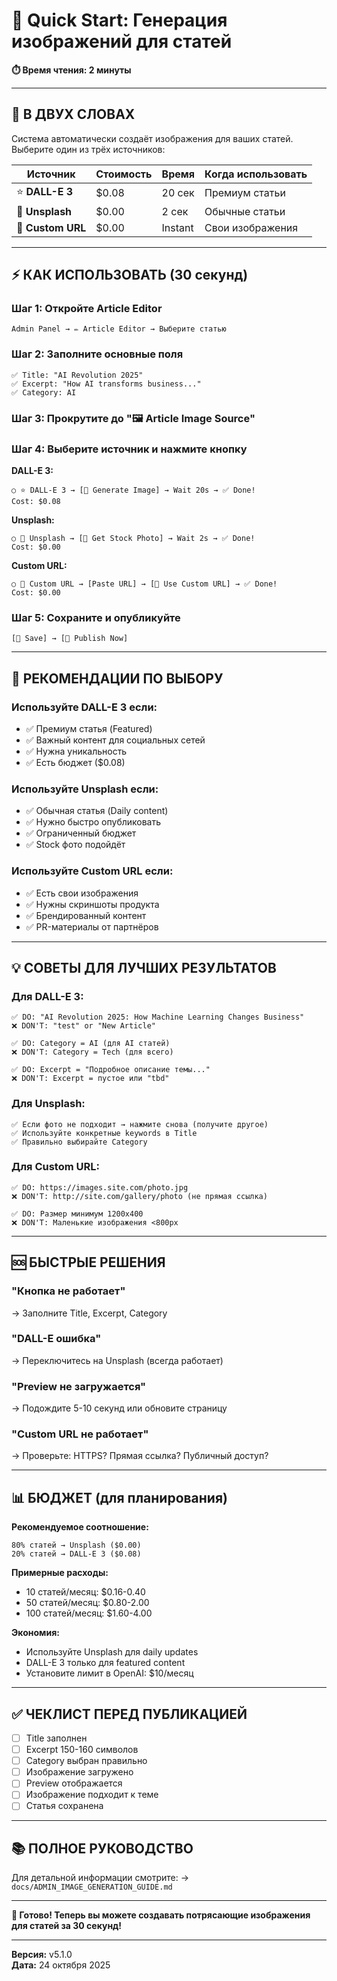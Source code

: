 # 🚀 Quick Start: Генерация изображений для статей

**⏱️ Время чтения: 2 минуты**

---

## 🎯 В ДВУХ СЛОВАХ

Система автоматически создаёт изображения для ваших статей. Выберите один из трёх источников:

| Источник | Стоимость | Время | Когда использовать |
|----------|-----------|-------|-------------------|
| ⭐ **DALL-E 3** | $0.08 | 20 сек | Премиум статьи |
| 📸 **Unsplash** | $0.00 | 2 сек | Обычные статьи |
| 🔗 **Custom URL** | $0.00 | Instant | Свои изображения |

---

## ⚡ КАК ИСПОЛЬЗОВАТЬ (30 секунд)

### Шаг 1: Откройте Article Editor
```
Admin Panel → ✏️ Article Editor → Выберите статью
```

### Шаг 2: Заполните основные поля
```
✅ Title: "AI Revolution 2025"
✅ Excerpt: "How AI transforms business..."
✅ Category: AI
```

### Шаг 3: Прокрутите до "🖼️ Article Image Source"

### Шаг 4: Выберите источник и нажмите кнопку

**DALL-E 3:**
```
○ ⭐ DALL-E 3 → [🎨 Generate Image] → Wait 20s → ✅ Done!
Cost: $0.08
```

**Unsplash:**
```
○ 📸 Unsplash → [🎨 Get Stock Photo] → Wait 2s → ✅ Done!
Cost: $0.00
```

**Custom URL:**
```
○ 🔗 Custom URL → [Paste URL] → [🎨 Use Custom URL] → ✅ Done!
Cost: $0.00
```

### Шаг 5: Сохраните и опубликуйте
```
[💾 Save] → [🚀 Publish Now]
```

---

## 🎯 РЕКОМЕНДАЦИИ ПО ВЫБОРУ

### Используйте DALL-E 3 если:
- ✅ Премиум статья (Featured)
- ✅ Важный контент для социальных сетей
- ✅ Нужна уникальность
- ✅ Есть бюджет ($0.08)

### Используйте Unsplash если:
- ✅ Обычная статья (Daily content)
- ✅ Нужно быстро опубликовать
- ✅ Ограниченный бюджет
- ✅ Stock фото подойдёт

### Используйте Custom URL если:
- ✅ Есть свои изображения
- ✅ Нужны скриншоты продукта
- ✅ Брендированный контент
- ✅ PR-материалы от партнёров

---

## 💡 СОВЕТЫ ДЛЯ ЛУЧШИХ РЕЗУЛЬТАТОВ

### Для DALL-E 3:
```
✅ DO: "AI Revolution 2025: How Machine Learning Changes Business"
❌ DON'T: "test" or "New Article"

✅ DO: Category = AI (для AI статей)
❌ DON'T: Category = Tech (для всего)

✅ DO: Excerpt = "Подробное описание темы..."
❌ DON'T: Excerpt = пустое или "tbd"
```

### Для Unsplash:
```
✅ Если фото не подходит → нажмите снова (получите другое)
✅ Используйте конкретные keywords в Title
✅ Правильно выбирайте Category
```

### Для Custom URL:
```
✅ DO: https://images.site.com/photo.jpg
❌ DON'T: http://site.com/gallery/photo (не прямая ссылка)

✅ DO: Размер минимум 1200x400
❌ DON'T: Маленькие изображения <800px
```

---

## 🆘 БЫСТРЫЕ РЕШЕНИЯ

### "Кнопка не работает"
→ Заполните Title, Excerpt, Category

### "DALL-E ошибка"
→ Переключитесь на Unsplash (всегда работает)

### "Preview не загружается"
→ Подождите 5-10 секунд или обновите страницу

### "Custom URL не работает"
→ Проверьте: HTTPS? Прямая ссылка? Публичный доступ?

---

## 📊 БЮДЖЕТ (для планирования)

**Рекомендуемое соотношение:**

```
80% статей → Unsplash ($0.00)
20% статей → DALL-E 3 ($0.08)
```

**Примерные расходы:**

- 10 статей/месяц: $0.16-0.40
- 50 статей/месяц: $0.80-2.00  
- 100 статей/месяц: $1.60-4.00

**Экономия:**
- Используйте Unsplash для daily updates
- DALL-E 3 только для featured content
- Установите лимит в OpenAI: $10/месяц

---

## ✅ ЧЕКЛИСТ ПЕРЕД ПУБЛИКАЦИЕЙ

- [ ] Title заполнен
- [ ] Excerpt 150-160 символов
- [ ] Category выбран правильно
- [ ] Изображение загружено
- [ ] Preview отображается
- [ ] Изображение подходит к теме
- [ ] Статья сохранена

---

## 📚 ПОЛНОЕ РУКОВОДСТВО

Для детальной информации смотрите:
→ `docs/ADMIN_IMAGE_GENERATION_GUIDE.md`

---

**🎉 Готово! Теперь вы можете создавать потрясающие изображения для статей за 30 секунд!**

---

**Версия:** v5.1.0  
**Дата:** 24 октября 2025






